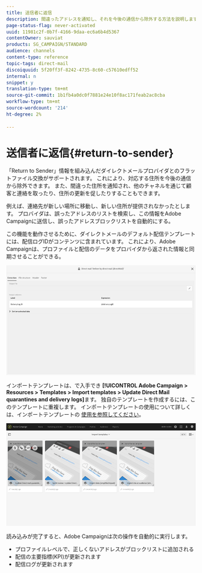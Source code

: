 ```yaml
---
title: 送信者に返信
description: 間違ったアドレスを通知し、それを今後の通信から除外する方法を説明します。
page-status-flag: never-activated
uuid: 11981c2f-0b7f-4166-9daa-ec6a6b4d5367
contentOwner: sauviat
products: SG_CAMPAIGN/STANDARD
audience: channels
content-type: reference
topic-tags: direct-mail
discoiquuid: 5f20ff3f-8242-4735-8c60-c57610edff52
internal: n
snippet: y
translation-type: tm+mt
source-git-commit: 1b1fb4a0dc0f7881e24e10f8ac171feab2ac8cba
workflow-type: tm+mt
source-wordcount: '214'
ht-degree: 2%

---
```



# 送信者に返信{#return-to-sender}

「Return to Sender」情報を組み込んだダイレクトメールプロバイダとのフラットファイル交換がサポートされます。 これにより、対応する住所を今後の通信から除外できます。 また、間違った住所を通知され、他のチャネルを通じて顧客と連絡を取ったり、住所の更新を促したりすることもできます。

例えば、連絡先が新しい場所に移動し、新しい住所が提供されなかったとします。 プロバイダは、誤ったアドレスのリストを検索し、この情報をAdobe Campaignに送信し、誤ったアドレスブロックリストを自動的にする。

この機能を動作させるために、ダイレクトメールのデフォルト配信テンプレートには、配信ログIDがコンテンツに含まれています。 これにより、Adobe Campaignは、プロファイルと配信のデータをプロバイダから返された情報と同期させることができる。

![](assets/direct_mail_return_sender_1.png)

インポートテンプレートは、で入手でき **[!UICONTROL Adobe Campaign > Resources > Templates > Import templates > Update Direct Mail quarantines and delivery logs]**&#x200B;ます。 独自のテンプレートを作成するには、このテンプレートに重複します。 インポートテンプレートの使用について詳しくは、インポートテンプレートの [使用を参照してください](../../automating/using/importing-data-with-import-templates.md#setting-up-import-templates)。

![](assets/direct_mail_return_sender_2.png)

読み込みが完了すると、Adobe Campaignは次の操作を自動的に実行します。

* プロファイルレベルで、正しくないアドレスがブロックリストに追加される
* 配信の主要指標(KPI)が更新されます
* 配信ログが更新されます

